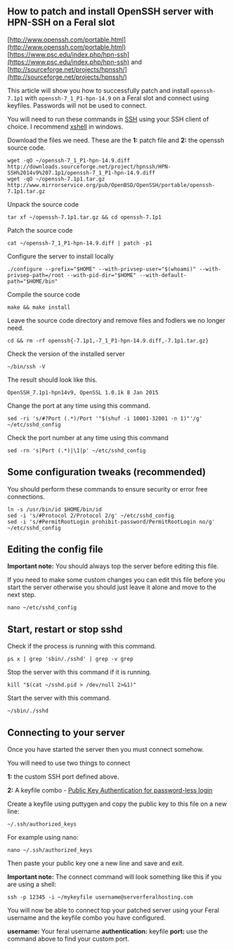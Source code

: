 
How to patch and install OpenSSH server with HPN-SSH on a Feral slot
---

[http://www.openssh.com/portable.html](http://www.openssh.com/portable.html)
[https://www.psc.edu/index.php/hpn-ssh](https://www.psc.edu/index.php/hpn-ssh) and [http://sourceforge.net/projects/hpnssh/](http://sourceforge.net/projects/hpnssh/)

This article will show you how to successfully patch and install `openssh-7.1p1` with `openssh-7_1_P1-hpn-14.9` on a Feral slot and connect using keyfiles. Passwords will not be used to connect.

You will need to run these commands in [SSH](https://github.com/feralhosting/feralfilehosting/blob/master/Feral%20Wiki/SSH/SSH%20Guide%20-%20The%20Basics/readme.md) using your SSH client of choice. I recommend [xshell](https://github.com/feralhosting/feralfilehosting/blob/master/Feral%20Wiki/SSH/XShell%20-%20SSH%20-%20Private%20Keys%20-%20SSH%20tunnels/readme.md) in windows.

Download the files we need. These are the **1:** patch file and **2:** the openssh source code.

~~~
wget -qO ~/openssh-7_1_P1-hpn-14.9.diff http://downloads.sourceforge.net/project/hpnssh/HPN-SSH%2014v9%207.1p1/openssh-7_1_P1-hpn-14.9.diff
wget -qO ~/openssh-7.1p1.tar.gz http://www.mirrorservice.org/pub/OpenBSD/OpenSSH/portable/openssh-7.1p1.tar.gz
~~~

Unpack the source code

~~~
tar xf ~/openssh-7.1p1.tar.gz && cd openssh-7.1p1
~~~

Patch the source code

~~~
cat ~/openssh-7_1_P1-hpn-14.9.diff | patch -p1
~~~

Configure the server to install locally

~~~
./configure --prefix="$HOME" --with-privsep-user="$(whoami)" --with-privsep-path=/root --with-pid-dir="$HOME" --with-default-path="$HOME/bin"
~~~

Compile the source code

~~~
make && make install
~~~

Leave the source code directory and remove files and fodlers we no longer need.

~~~
cd && rm -rf openssh{-7.1p1,-7_1_P1-hpn-14.9.diff,-7.1p1.tar.gz}
~~~

Check the version of the installed server

~~~
~/bin/ssh -V
~~~

The result should look like this.

~~~
OpenSSH_7.1p1-hpn14v9, OpenSSL 1.0.1k 8 Jan 2015
~~~

Change the port at any time using this command.

~~~
sed -ri 's/#?Port (.*)/Port '"$(shuf -i 10001-32001 -n 1)"'/g' ~/etc/sshd_config
~~~

Check the port number at any time using this command

~~~
sed -rn 's|Port (.*)|\1|p' ~/etc/sshd_config
~~~

Some configuration tweaks (recommended)
---

You should perform these commands to ensure security or error free connections.

~~~
ln -s /usr/bin/id $HOME/bin/id
sed -i 's/#Protocol 2/Protocol 2/g' ~/etc/sshd_config
sed -i 's/#PermitRootLogin prohibit-password/PermitRootLogin no/g' ~/etc/sshd_config
~~~

Editing the config file
---

**Important note:** You should always top the server before editing this file.

If you need to make some custom changes you can edit this file before you start the server otherwise you should just leave it alone and move to the next step.
 
~~~
nano ~/etc/sshd_config
~~~

Start, restart or stop sshd
---

Check if the process is running with this command.

~~~
ps x | grep 'sbin/./sshd' | grep -v grep
~~~

Stop the server with this command if it is running.

~~~
kill "$(cat ~/sshd.pid > /dev/null 2>&1)"
~~~

Start the server with this command.

~~~
~/sbin/./sshd
~~~

Connecting to your server
---

Once you have started the server then you must connect somehow.

You will need to use two things to connect

**1:** the custom SSH port defined above.

**2:** A keyfile combo - [Public Key Authentication for password-less login](https://github.com/feralhosting/feralfilehosting/blob/master/Feral%20Wiki/SSH/Public%20Key%20Authentication%20for%20password-less%20login/readme.md)

Create a keyfile using puttygen and copy the public key to this file on a new line:

~~~
~/.ssh/authorized_keys
~~~

For example using nano:


~~~
nano ~/.ssh/authorized_keys
~~~

Then paste your public key one a new line and save and exit.

**Important note:** The connect command will look something like this if you are using a shell:

~~~
ssh -p 12345 -i ~/mykeyfile username@serverferalhosting.com
~~~

You will now be able to connect top your patched server using your Feral username and the keyfile combo you have configured.

**username:** Your feral username
**authentication:** keyfile
**port:** use the command above to find your custom port.



